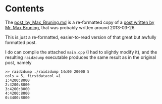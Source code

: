 Contents
========

The 
[post_by_Max_Bruning.md](raidzdump/post_by_Max_Bruning.md) 
is a re-formatted copy of a
[post written by Mr. Max Bruning](https://www.tritondatacenter.com/blog/zfs-raidz-striping),
that was probably written around 2013-03-26.

This is just a re-formatted, easier-to-read version of that great but awfully  formatted post.


I do can compile the attached `main.cpp` (I had to slightly modify it), and the resulting `raidzdump` executable produces the same result as in the original post, namely 

```
>> raidzdump ./raidzdump 14c00 20000 5
cols = 5, firstdatacol =1 
1:4200:8000
2:4200:8000
3:4200:8000
4:4200:8000
0:4400:8000
```
